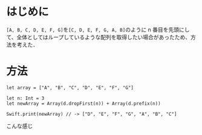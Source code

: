 <!-- title:Swift：n番目を先頭としたループになるような配列ソート -->

# はじめに

`[A, B, C, D, E, F, G]`を`[C, D, E, F, G, A, B]`のように n 番目を先頭にして、全体としてはループしているような配列を取得したい場合があったため、方法を考えた．

# 方法

```swift:
let array = ["A", "B", "C", "D", "E", "F", "G"]

let n: Int = 3
let newArray = Array(d.dropFirst(n)) + Array(d.prefix(n))

Swift.print(newArray) // -> ["D", "E", "F", "G", "A", "B", "C"]
```

こんな感じ
